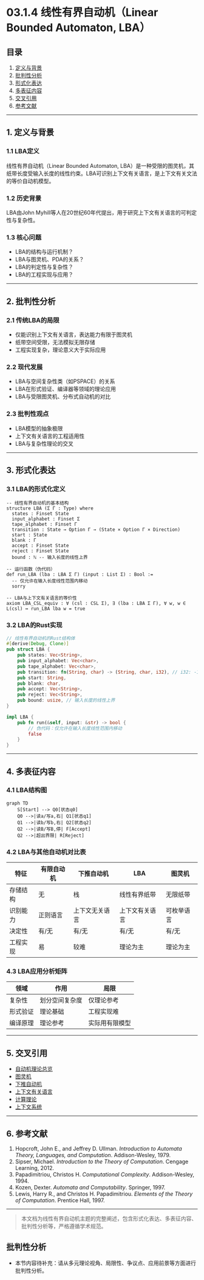 # 03.1.4 线性有界自动机（Linear Bounded Automaton, LBA）

## 目录

1. [定义与背景](#1-定义与背景)
2. [批判性分析](#2-批判性分析)
3. [形式化表达](#3-形式化表达)
4. [多表征内容](#4-多表征内容)
5. [交叉引用](#5-交叉引用)
6. [参考文献](#6-参考文献)

---

## 1. 定义与背景

### 1.1 LBA定义

线性有界自动机（Linear Bounded Automaton, LBA）是一种受限的图灵机，其纸带长度受输入长度的线性约束。LBA可识别上下文有关语言，是上下文有关文法的等价自动机模型。

### 1.2 历史背景

LBA由John Myhill等人在20世纪60年代提出，用于研究上下文有关语言的可判定性与复杂性。

### 1.3 核心问题

- LBA的结构与运行机制？
- LBA与图灵机、PDA的关系？
- LBA的判定性与复杂性？
- LBA的工程实现与应用？

---

## 2. 批判性分析

### 2.1 传统LBA的局限

- 仅能识别上下文有关语言，表达能力有限于图灵机
- 纸带空间受限，无法模拟无限存储
- 工程实现复杂，理论意义大于实际应用

### 2.2 现代发展

- LBA与空间复杂性类（如PSPACE）的关系
- LBA在形式验证、编译器等领域的理论应用
- LBA与受限图灵机、分布式自动机的对比

### 2.3 批判性观点

- LBA模型的抽象极限
- 上下文有关语言的工程适用性
- LBA与复杂性理论的交叉

---

## 3. 形式化表达

### 3.1 LBA的形式化定义

```lean
-- 线性有界自动机的基本结构
structure LBA (Σ Γ : Type) where
  states : Finset State
  input_alphabet : Finset Σ
  tape_alphabet : Finset Γ
  transition : State → Option Γ → (State × Option Γ × Direction)
  start : State
  blank : Γ
  accept : Finset State
  reject : Finset State
  bound : ℕ -- 输入长度的线性上界

-- 运行函数（伪代码）
def run_LBA (lba : LBA Σ Γ) (input : List Σ) : Bool :=
  -- 仅允许在输入长度线性范围内移动
  sorry

-- LBA与上下文有关语言的等价性
axiom LBA_CSL_equiv : ∀ (csl : CSL Σ), ∃ (lba : LBA Σ Γ), ∀ w, w ∈ L(csl) ↔ run_LBA lba w = true
```

### 3.2 LBA的Rust实现

```rust
// 线性有界自动机的Rust结构体
#[derive(Debug, Clone)]
pub struct LBA {
    pub states: Vec<String>,
    pub input_alphabet: Vec<char>,
    pub tape_alphabet: Vec<char>,
    pub transition: fn(String, char) -> (String, char, i32), // i32: -1左, 0停, 1右
    pub start: String,
    pub blank: char,
    pub accept: Vec<String>,
    pub reject: Vec<String>,
    pub bound: usize, // 输入长度的线性上界
}

impl LBA {
    pub fn run(&self, input: &str) -> bool {
        // 伪代码：仅允许在输入长度线性范围内移动
        false
    }
}
```

---

## 4. 多表征内容

### 4.1 LBA结构图

```mermaid
graph TD
    S[Start] --> Q0[状态q0]
    Q0 -->|读a/写a,右| Q1[状态q1]
    Q1 -->|读b/写b,右| Q2[状态q2]
    Q2 -->|读B/写B,停| F[Accept]
    Q2 -->|超出界限| R[Reject]
```

### 4.2 LBA与其他自动机对比表

| 特征 | 有限自动机 | 下推自动机 | LBA | 图灵机 |
|------|------------|------------|-----|--------|
| 存储结构 | 无 | 栈 | 线性有界纸带 | 无限纸带 |
| 识别能力 | 正则语言 | 上下文无关语言 | 上下文有关语言 | 可枚举语言 |
| 决定性 | 有/无 | 有/无 | 有/无 | 有/无 |
| 工程实现 | 易 | 较难 | 理论为主 | 理论为主 |

### 4.3 LBA应用分析矩阵

| 领域 | 作用 | 局限 |
|------|------|------|
| 复杂性 | 划分空间复杂度 | 仅理论参考 |
| 形式验证 | 理论基础 | 工程实现难 |
| 编译原理 | 理论参考 | 实际用有限模型 |

---

## 5. 交叉引用

- [自动机理论总览](README.md)
- [图灵机](03.1.3_Turing_Machine.md)
- [下推自动机](03.1.2_Pushdown_Automata.md)
- [上下文有关语言](../03.3_Language_Hierarchy/03.3.3_Context_Sensitive_Languages.md)
- [计算理论](README.md)
- [上下文系统](README.md)

---

## 6. 参考文献

1. Hopcroft, John E., and Jeffrey D. Ullman. *Introduction to Automata Theory, Languages, and Computation*. Addison-Wesley, 1979.
2. Sipser, Michael. *Introduction to the Theory of Computation*. Cengage Learning, 2012.
3. Papadimitriou, Christos H. *Computational Complexity*. Addison-Wesley, 1994.
4. Kozen, Dexter. *Automata and Computability*. Springer, 1997.
5. Lewis, Harry R., and Christos H. Papadimitriou. *Elements of the Theory of Computation*. Prentice Hall, 1997.

---

> 本文档为线性有界自动机主题的完整阐述，包含形式化表达、多表征内容、批判性分析等，严格遵循学术规范。


## 批判性分析

- 本节内容待补充：请从多元理论视角、局限性、争议点、应用前景等方面进行批判性分析。
